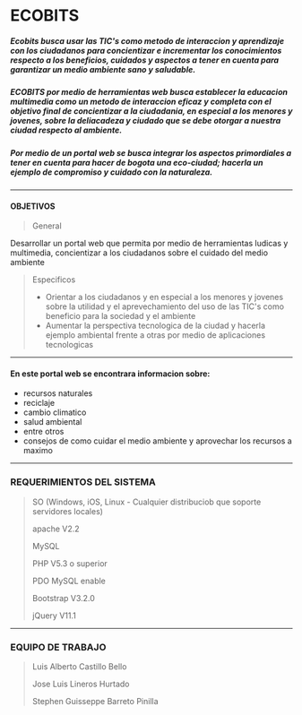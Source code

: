 # ECOBITS

##### Ecobits busca usar las TIC's como metodo de interaccion y aprendizaje con los ciudadanos para concientizar e incrementar los conocimientos respecto a los beneficios, cuidados y aspectos a tener en cuenta para garantizar un medio ambiente sano y saludable.

##### ECOBITS por medio de herramientas web  busca  establecer la educacion multimedia como un metodo de interaccion eficaz y completa con el objetivo final de concientizar a la ciudadania, en especial a los menores y jovenes, sobre la deliacadeza y ciudado que se debe otorgar a nuestra ciudad respecto al ambiente.

##### Por medio de un portal web se busca integrar los aspectos primordiales a tener en cuenta  para hacer de bogota una eco-ciudad; hacerla un ejemplo de compromiso y cuidado con la naturaleza.

---------------------------------------------------------------------------------------------------

#### OBJETIVOS

> General
>
 Desarrollar un portal web que permita por medio de herramientas ludicas y multimedia, concientizar a los ciudadanos sobre el cuidado del medio ambiente
>
>Especificos
>
> * Orientar a los ciudadanos y en especial a los menores y jovenes sobre la utilidad y el aprevechamiento del uso de las TIC's como beneficio para la sociedad y el ambiente
> * Aumentar la perspectiva tecnologica de la ciudad y hacerla ejemplo ambiental frente a otras por medio de aplicaciones tecnologicas

---------------------------------------------------------------------------------------------------

#### En este portal web se encontrara informacion sobre:

* recursos naturales
* reciclaje
* cambio climatico
* salud ambiental 
* entre otros
* consejos de como cuidar el medio ambiente y aprovechar los recursos a maximo

--------------------------------------------------------------------------------------------------

### REQUERIMIENTOS DEL SISTEMA

> SO (Windows, iOS, Linux - Cualquier distribuciob que soporte servidores locales)
>
> apache V2.2
>
> MySQL
>
> PHP V5.3 o superior
>
> PDO MySQL enable
>
> Bootstrap V3.2.0
>
> jQuery V11.1


---------------------------------------------------------------------------------------------------

### EQUIPO DE TRABAJO

> Luis Alberto Castillo Bello
>
> Jose Luis Lineros Hurtado
>
> Stephen Guisseppe Barreto Pinilla
